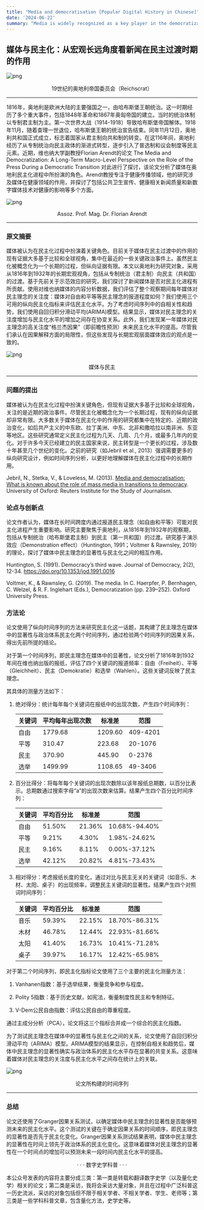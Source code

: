 ```yaml
---
title: "Media and democratisation [Popular Digital History in Chinese]"
date: '2024-06-22'
summary: "Media is widely recognized as a key player in the democratization process."
---
```


## 媒体与民主化：从宏观长远角度看新闻在民主过渡时期的作用


![png](1.png)

<center>19世纪的奥地利帝国委员会（Reichscrat）</center>

***

1816年，奥地利是欧洲大陆的主要强国之一，由哈布斯堡王朝统治。这一时期经历了多个重大事件，包括1848年革命和1867年奥匈帝国的建立。当时的统治体制以专制君主制为主。第一次世界大战（1914-1918）导致哈布斯堡帝国解体。1918年11月，随着查理一世退位，哈布斯堡王朝的统治宣告结束。同年11月12日，奥地利共和国正式成立，标志着国家从君主制向共和制的转变。在这116年间，奥地利经历了从专制统治向民主政体的渐进式转型，逐步引入了普选制和议会制度等民主元素。近期，维也纳大学副教授Florian Arendt的论文 The Media and Democratization: A Long-Term Macro-Level Perspective on the Role of the Press During a Democratic Transition 对此进行了探讨，该论文分析了媒体在奥地利民主化进程中所扮演的角色。Arendt教授专注于健康传播领域，他的研究涉及媒体在健康领域的作用，并探讨了包括公共卫生宣传、健康相关新闻质量和新数字媒体技术对健康的影响等多个方面。

![png](2.png)

<center>Assoz. Prof. Mag. Dr. Florian Arendt</center>

***

### 原文摘要

媒体被认为在民主化过程中扮演着关键角色。目前关于媒体在民主过渡中的作用的现有证据大多基于比较和全球视角，集中在最近的一些关键政治事件上。虽然民主化被概念化为一个长期的过程，但纵向证据有限。本文以奥地利为研究对象，采用从1816年到1932年的长期宏观视角，包括从专制统治（君主制）向民主（共和国）的过渡。基于先前关于示范效应的研究，我们探讨了新闻媒体是否对民主化进程有所贡献。使用对维也纳媒体的内容分析数据，我们评估了整个观察期间每年媒体对民主理念的关注度：媒体对自由和平等等民主理念的报道程度如何？我们使用三个可用的纵向民主化指标来评估民主化水平。为了考虑时间序列中的自相关性和趋势，我们使用自回归积分滑动平均(ARIMA)模型。结果显示，媒体对民主理念的关注度增加与民主化水平的增加之间存在协变关系。此外，我们发现某一年媒体对民主理念的高关注度“格兰杰因果”（即前瞻性预测）未来民主化水平的提高。尽管我们承认在因果解释方面的局限性，但这些发现与长期宏观层面媒体效应的观点是一致的。

![png](3.png)

<center>媒体与民主</center>

***

### 问题的提出

媒体被认为在民主化过程中扮演关键角色，但现有证据大多基于比较和全球视角，关注的是近期的政治事件。尽管民主化被概念化为一个长期过程，现有的纵向证据却非常有限。大多数关于媒体在民主化中的作用的研究都集中在特定的、近期的政治变化，如后共产主义的中东欧、拉丁美洲、中东、北非和撒哈拉以南非洲、东亚等地区。这些研究通常定义民主化过程为几天、几周、几个月，或最多几年内的变化。对于许多今天已经建立的民主国家来说，民主转型是一个更长的过程，涉及数十年甚至几个世纪的变化。之前的研究（如Jebril et al., 2013）强调需要更多的纵向研究设计，例如时间序列分析，以更好地理解媒体在民主化过程中的长期作用。

Jebril, N., Stetka, V., & Loveless, M. (2013). [Media and democratisation: What is known about the role of mass media in transitions to democracy](https://reutersinstitute.politics.ox.ac.uk/sites/default/files/2017-11/Media%20and%20Democratisation.pdf). University of Oxford: Reuters Institute for the Study of Journalism. 

### 论点与创新点

论文作者认为，媒体在长时间跨度内通过报道民主理念（如自由和平等）可能对民主化进程产生重要影响。研究主要聚焦于奥地利，从1816年到1932年的观察期，包括从专制统治（哈布斯堡君主制）到民主（第一共和国）的过渡。研究基于演示效应（Demonstration effect）（Huntington, 1991；Voltmer & Rawnsley, 2019）的理论，探讨了媒体中民主理念的显著性与民主化之间的相互作用。

Huntington, S. (1991). Democracy’s third wave. Journal of Democracy, 2(2), 12-34. https://doi.org/10.1353/jod.1991.0016

Voltmer, K., & Rawnsley, G. (2019). The media. In C. Haerpfer, P. Bernhagen, C. Welzel, & R. F. Inglehart (Eds.), Democratization (pp. 239–252). Oxford University Press.


### 方法论

论文使用了纵向时间序列的方法来研究民主化这一话题，其构建了民主理念在媒体中的显著性与政治体系民主化两个时间序列，通过检验两个时间序列的因果关系，得出先前所提的结论。

对于第一个时间序列，即民主理念在媒体中的显著性，论文分析了1816年到1932年间在维也纳出版的报纸，评估了四个关键词的报道频率：自由（Freiheit）、平等（Gleichheit）、民主（Demokratie）和选举（Wahlen）。这些关键词反映了民主理念。

其具体的测量方法如下：

1. 绝对得分：统计每年每个关键词在报纸中的出现次数，产生四个时间序列：

   | 关键词 | 平均每年出现次数 | 标准差 | 范围 |
   |--------|-------------------|--------|------|
   | 自由   | 1779.68           | 1209.60| 409-4201 |
   | 平等   | 310.47            | 223.68 | 20-1076 |
   | 民主   | 370.90            | 445.90 | 0-2376 |
   | 选举   | 1499.99           | 1108.65| 49-3406 |


2. 百分比得分：将每年每个关键词的出现次数除以该年报纸总期数，以百分比表示。总期数通过搜索字母“a”的出现次数来估算。结果产生四个百分比时间序列：

   | 关键词 | 平均百分比 | 标准差 | 范围 |
   |--------|------------|--------|------|
   | 自由   | 51.50%     | 21.36% | 10.68%-94.40% |
   | 平等   | 9.21%      | 4.30%  | 1.98%-24.62% |
   | 民主   | 9.16%      | 8.11%  | 0.00%-37.12% |
   | 选举   | 42.12%     | 20.82% | 4.81%-73.43% |




3. 相对得分：考虑报纸长度的变化，通过对比与民主无关的关键词（如音乐、木材、太阳、桌子）的出现频率，调整民主关键词的显著性。结果产生四个对照词时间序列：

   | 关键词 | 平均百分比 | 标准差 | 范围 |
   |--------|------------|--------|------|
   | 音乐   | 59.39%     | 22.15% | 18.70%-86.31% |
   | 木材   | 46.78%     | 12.44% | 22.93%-81.66% |
   | 太阳   | 41.40%     | 16.73% | 10.41%-71.28% |
   | 桌子   | 39.97%     | 16.17% | 12.42%-65.98% |



对于第二个时间序列，即民主化指标论文使用了三个主要的民主化测量方法：



1. Vanhanen指数：基于选举结果，衡量竞争和参与程度。

2. Polity 5指数：基于历史文献，如宪法，衡量制度性民主和专制特征。

3. V-Dem公民自由指数：评估公民自由的尊重程度。

通过主成分分析（PCA），论文将这三个指标合并成一个综合的民主化指数。

为了测试民主理念在媒体中的显著性与民主化之间的关系，论文使用了自回归积分滑动平均（ARIMA）模型。ARIMA模型的结果显示，在控制自相关和趋势后，媒体中民主理念的显著性确实与政治体系的民主化水平存在显著的共变关系。这意味着媒体对民主理念的关注度与民主化水平之间存在统计上的关联。

![png](4.png)

<center>论文所构建的时间序列</center>

***

### 总结

论文还使用了Granger因果关系测试，以确定媒体中民主理念的显著性是否能够预测未来的民主化水平。这个测试的关键在于确定因果关系的时间顺序，即民主理念的显著性是否先于民主化变化。Granger因果关系测试结果表明，媒体中民主理念的显著性在时间上领先于政治体系的民主化变化。这意味着媒体对民主理念的显著性在一个时间点的增加可以预测未来一段时间内民主化水平的提高。

<center>· · · 数字史学科普 · · ·</center>

本公众号发表的内容将主要分成三类：第一类是转载和翻译数字史学（以及量化史学）相关的论文；第二类是采访，我将会采访大量对象，并且在过程中广泛科普这一历史流派，采访的对象包括但不限于相关学者、不相关学者、学生、老师等；第三类是一些学科科普文章，包含量化方法，史学史等。

